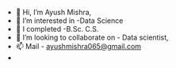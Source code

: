 - 👋 Hi, I’m Ayush Mishra,
- 👀 I’m interested in -Data Science  
- 🌱 I completed -B.Sc. C.S.
- 💞️ I’m looking to collaborate on - Data scientist,
- 📫 Mail - ayushmishra065@gmail.com
- 
<!---
Ayush065/Ayush065 is a ✨ special ✨ repository because its `README.md` (this file) appears on your GitHub profile.
You can click the Preview link to take a look at your changes.
--->
